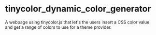 # tinycolor_dynamic_color_generator
A webpage using tinycolor.js that let's the users insert a CSS color value and get a range of colors to use for a theme provider.
